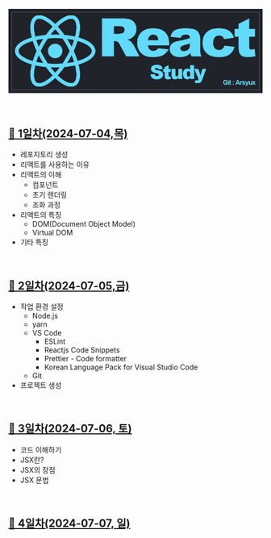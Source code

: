 <p align="center"><img src="images/ReactStudyLogo.png" alt="ReactStudyLogo"></p>
<br>

## [📌 1일차(2024-07-04,목)](document/2024-07-04.md)
- 레포지토리 생성
- 리액트를 사용하는 이유
- 리액트의 이해
  - 컴포넌트
  - 초기 렌더링
  - 조화 과정
- 리액트의 특징
  - DOM(Document Object Model)
  - Virtual DOM
- 기타 특징
<br>

## [📌 2일차(2024-07-05,금)](document/2024-07-05.md)
- 작업 환경 설정
  - Node.js
  - yarn
  - VS Code
    - ESLint
    - Reactjs Code Snippets
    - Prettier - Code formatter
    - Korean Language Pack for Visual Studio Code
  - Git
- 프로젝트 생성
<br>

## [📌 3일차(2024-07-06, 토)](document/2024-07-06.md)
- 코드 이해하기
- JSX란?
- JSX의 장점
- JSX 문법
<br>

## [📌 4일차(2024-07-07, 일)](document/2024-07-07.md)
<br>
